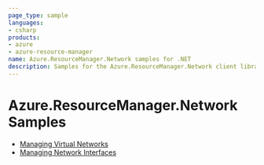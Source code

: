 ```yaml
---
page_type: sample
languages:
- csharp
products:
- azure
- azure-resource-manager
name: Azure.ResourceManager.Network samples for .NET
description: Samples for the Azure.ResourceManager.Network client library
---
```


# Azure.ResourceManager.Network Samples

- [Managing Virtual Networks](https://github.com/Azure/azure-sdk-for-net/blob/feature/mgmt-track2-network/sdk/network/Azure.ResourceManager.Network/samples/Sample1_ManagingVirtualNetworks.md)
- [Managing Network Interfaces](https://github.com/Azure/azure-sdk-for-net/blob/feature/mgmt-track2-network/sdk/network/Azure.ResourceManager.Network/samples/Sample2_ManagingNetworkInterfaces.md)
